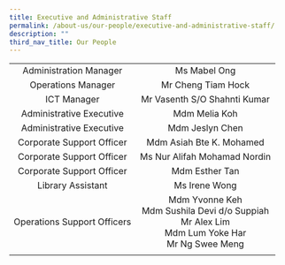 ```yaml
---
title: Executive and Administrative Staff
permalink: /about-us/our-people/executive-and-administrative-staff/
description: ""
third_nav_title: Our People
---
```

| | |
|:---:|:---:|
| Administration Manager | Ms Mabel Ong |
| Operations Manager | Mr Cheng Tiam Hock |
| ICT Manager | Mr Vasenth S/O Shahnti Kumar  |
| Administrative Executive | Mdm Melia Koh |
|  Administrative Executive | Mdm Jeslyn Chen  |
|   Corporate Support Officer | Mdm Asiah Bte K. Mohamed |
|   Corporate Support Officer | Ms Nur Alifah Mohamad Nordin  |
|   Corporate Support Officer |  Mdm Esther Tan |
| Library Assistant | Ms Irene Wong |
|  Operations Support Officers | Mdm Yvonne Keh<br>Mdm Sushila Devi d/o Suppiah<br>Mr Alex Lim<br>Mdm Lum Yoke Har<br>Mr Ng Swee Meng |
| | |